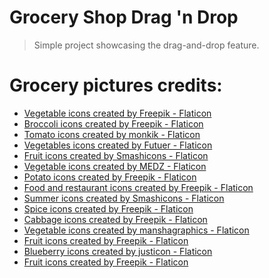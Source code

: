 # Grocery Shop Drag 'n Drop

> Simple project showcasing the drag-and-drop feature.

# Grocery pictures credits:

* <a href="https://www.flaticon.com/free-icons/vegetable" title="vegetable icons">Vegetable icons created by Freepik - Flaticon</a>
* <a href="https://www.flaticon.com/free-icons/broccoli" title="broccoli icons">Broccoli icons created by Freepik - Flaticon</a>
* <a href="https://www.flaticon.com/free-icons/tomato" title="tomato icons">Tomato icons created by monkik - Flaticon</a>
* <a href="https://www.flaticon.com/free-icons/vegetables" title="vegetables icons">Vegetables icons created by Futuer - Flaticon</a>
* <a href="https://www.flaticon.com/free-icons/fruit" title="fruit icons">Fruit icons created by Smashicons - Flaticon</a>
* <a href="https://www.flaticon.com/free-icons/vegetable" title="vegetable icons">Vegetable icons created by MEDZ - Flaticon</a>
* <a href="https://www.flaticon.com/free-icons/potato" title="potato icons">Potato icons created by Freepik - Flaticon</a>
* <a href="https://www.flaticon.com/free-icons/food-and-restaurant" title="food and restaurant icons">Food and restaurant icons created by Freepik - Flaticon</a>
* <a href="https://www.flaticon.com/free-icons/summer" title="summer icons">Summer icons created by Smashicons - Flaticon</a>
* <a href="https://www.flaticon.com/free-icons/spice" title="spice icons">Spice icons created by Freepik - Flaticon</a>
* <a href="https://www.flaticon.com/free-icons/cabbage" title="cabbage icons">Cabbage icons created by Freepik - Flaticon</a>
* <a href="https://www.flaticon.com/free-icons/vegetable" title="vegetable icons">Vegetable icons created by manshagraphics - Flaticon</a>
* <a href="https://www.flaticon.com/free-icons/fruit" title="fruit icons">Fruit icons created by Freepik - Flaticon</a>
* <a href="https://www.flaticon.com/free-icons/blueberry" title="blueberry icons">Blueberry icons created by justicon - Flaticon</a>
* <a href="https://www.flaticon.com/free-icons/fruit" title="fruit icons">Fruit icons created by Freepik - Flaticon</a>